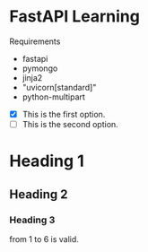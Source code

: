 # FastAPI Learning

Requirements
- fastapi
- pymongo
- jinja2
- "uvicorn[standard]"
- python-multipart

- [X] This is the first option.
- [ ] This is the second option.

# Heading 1
## Heading 2
### Heading 3
from 1 to 6 is valid.

```

```